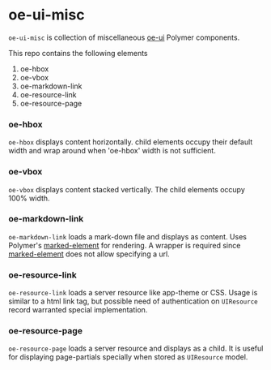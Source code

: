 # oe-ui-misc

`oe-ui-misc` is collection of miscellaneous [oe-ui](https://github.com/EdgeVerve/oe-ui) Polymer components.

This repo contains the following elements
1. oe-hbox
2. oe-vbox
3. oe-markdown-link
4. oe-resource-link
5. oe-resource-page

### oe-hbox
`oe-hbox` displays content horizontally. child elements occupy their default width and wrap around when 'oe-hbox'
width is not sufficient.

### oe-vbox
`oe-vbox` displays content stacked vertically. The child elements occupy 100% width.

### oe-markdown-link
`oe-markdown-link` loads a mark-down file and displays as content. Uses Polymer's [marked-element](https://elements.polymer-project.org/elements/marked-element) for rendering. A wrapper is required since  [marked-element](https://elements.polymer-project.org/elements/marked-element) does not allow specifying a url.

### oe-resource-link
`oe-resource-link` loads a server resource like app-theme or CSS. Usage is similar to a html link tag, but possible need of authentication on `UIResource` record warranted special implementation.

### oe-resource-page
`oe-resource-page` loads a server resource and displays as a child. It is useful for displaying page-partials specially when stored as `UIResource` model. 

